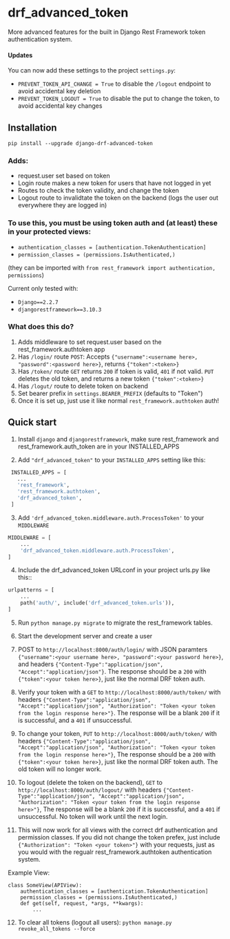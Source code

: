 # drf_advanced_token
More advanced features for the built in Django Rest Framework token authentication system.

#### Updates
You can now add these settings to the project `settings.py`:
- `PREVENT_TOKEN_API_CHANGE = True` to disable the `/logout` endpoint to avoid accidental key deletion
- `PREVENT_TOKEN_LOGOUT = True`  to disable the put to change the token, to avoid accidental key changes


## Installation
`pip install --upgrade django-drf-advanced-token`


### Adds:
- request.user set based on token
- Login route makes a new token for users that have not logged in yet
- Routes to check the token validity, and change the token
- Logout route to invalidtate the token on the backend (logs the user out everywhere they are logged in)

### To use this, you must be using token auth and (at least) these in your protected views:
- `authentication_classes = [authentication.TokenAuthentication]`
- `permission_classes = (permissions.IsAuthenticated,)`


(they can be imported with `from rest_framework import authentication, permissions`)

Current only tested with:
- `Django==2.2.7`
- `djangorestframework==3.10.3`


### What does this do?

1. Adds middleware to set request.user based on the rest_framework.authtoken app
2. Has `/login/` route `POST`: Accepts `{"username":<username here>, "password":<password here>}`, returns `{"token":<token>}`
3. Has `/token/` route `GET` returns `200` if token is valid, `401` if not valid. `PUT` deletes the old token, and returns a new token `{"token":<token>}`
4. Has `/logut/` route to delete token on backend
5. Set bearer prefix in `settings.BEARER_PREFIX` (defaults to "Token")
6. Once it is set up, just use it like normal `rest_framework.authtoken` auth!

## Quick start


1. Install `django` and `djangorestframework`, make sure rest_framework and rest_framework.auth_token are in your INSTALLED_APPS

2. Add `"drf_advanced_token"` to your `INSTALLED_APPS` setting like this:
```python
 INSTALLED_APPS = [
   ...
   'rest_framework',
   'rest_framework.authtoken',   
   'drf_advanced_token',
 ]
```

3. Add `'drf_advanced_token.middleware.auth.ProcessToken'` to your `MIDDLEWARE`
```python
MIDDLEWARE = [
    ...    
    'drf_advanced_token.middleware.auth.ProcessToken',    
]
```

4. Include the drf_advanced_token URLconf in your project urls.py like this::
```python
urlpatterns = [
    ...
    path('auth/', include('drf_advanced_token.urls')), 
]
```


5. Run `python manage.py migrate` to migrate the rest_framework tables.

6. Start the development server and create a user

7. POST to `http://localhost:8000/auth/login/` with JSON paramters `{"username":<your username here>, "password":<your password here>}`, and headers `{"Content-Type":"application/json", "Accept":"application/json"}`.  The response should be a `200` with `{"token":<your token here>}`, just like the normal DRF token auth.

8. Verify your token with a `GET` to `http://localhost:8000/auth/token/` with headers `{"Content-Type":"application/json", "Accept":"application/json", "Authorization": "Token <your token from the login response here>"}`.  The response will be a blank `200` if it is successful, and a `401` if unsuccessful.

9. To change your token, `PUT` to `http://localhost:8000/auth/token/` with headers `{"Content-Type":"application/json", "Accept":"application/json", "Authorization": "Token <your token from the login response here>"}`,  The response should be a `200` with `{"token":<your token here>}`, just like the normal DRF token auth.  The old token will no longer work.

10. To logout (delete the token on the backend), `GET` to `http://localhost:8000/auth/logout/` with headers `{"Content-Type":"application/json", "Accept":"application/json", "Authorization": "Token <your token from the login response here>"}`,   The response will be a blank `200` if it is successful, and a `401` if unsuccessful.  No token will work until the next login.

11.  This will now work for all views with the correct drf authentication and permission classes.  If you did not change the token prefex, just include `{"Authorization": "Token <your token>"}` with your requests, just as you would with the regualr rest_framework.authtoken authentication system.

Example View:

```
class SomeView(APIView):
    authentication_classes = [authentication.TokenAuthentication]    
    permission_classes = (permissions.IsAuthenticated,)    
    def get(self, request, *args, **kwargs): 
        ...
```


12.  To clear all tokens (logout all users): `python manage.py  revoke_all_tokens --force`
